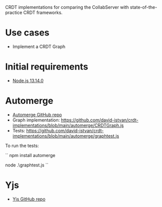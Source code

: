 CRDT implementations for comparing the CollabServer with state-of-the-practice CRDT frameworks.

# Use cases
* Implement a CRDT Graph


# Initial requirements
* [Node.js 13.14.0](https://nodejs.org/en/)

# Automerge
* [Automerge GitHub repo](https://github.com/automerge/automerge)
* Graph implementation: https://github.com/david-istvan/crdt-implementations/blob/main/automerge/CRDTGraph.js
* Tests: https://github.com/david-istvan/crdt-implementations/blob/main/automerge/graphtest.js

To run the tests:

``
npm install automerge

node .\graphtest.js
``


# Yjs
* [Yjs GitHub repo](https://github.com/yjs/yjs)
